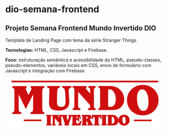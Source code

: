 # dio-semana-frontend
## Projeto Semana Frontend Mundo Invertido DIO

Template de Landing Page com tema da série Stranger Things.

**Tecnologias:** HTML, CSS, Javascript e Firebase.

**Foco:** estruturação semântica e acessibilidade do HTML; pseudo-classes, pseudo-elementos, variáveis locais em CSS, envio de formulário com Javascript e integração com Firebase.

![Semana Front-end DIO](assets/images/banner/logo.svg)
